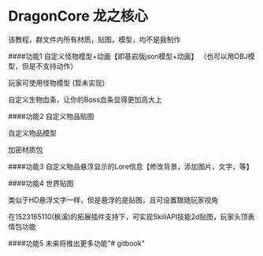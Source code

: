 # DragonCore 龙之核心

该教程，群文件内所有材质，贴图，模型，均不是我制作

####功能1 
自定义怪物模型+动画【即基岩版json模型+动画】 （也可以用OBJ模型，但是不支持动作）

玩家可使用怪物模型 (暂未实现)

自定义生物血条，让你的Boss血条显得更加高大上 

####功能2 
自定义物品贴图 

自定义物品模型 

加密材质包 

####功能3 
自定义物品悬浮显示的Lore信息【修改背景，添加图片，文字，等】 

####功能4 
世界贴图

类似于HD悬浮文字一样，但是悬浮的是贴图，且可设置跟随玩家视角

在1523165110(枫溪)的拓展插件支持下，可实现SkillAPI技能2d贴图，玩家头顶表情包功能

####功能5
未来将推出更多功能"# gitbook" 
